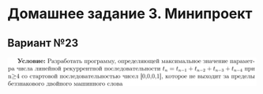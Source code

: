 # Домашнее задание 3. Минипроект

## Вариант №23
![Image alt](https://github.com/EdwardNee/study-FASM/raw/master/FASM/week3/sourse/Условие.png)
